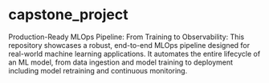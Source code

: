 # capstone_project
Production-Ready MLOps Pipeline: From Training to Observability: This repository showcases a robust, end-to-end MLOps pipeline designed for real-world machine learning applications. It automates the entire lifecycle of an ML model, from data ingestion and model training to deployment including model retraining and continuous monitoring.

